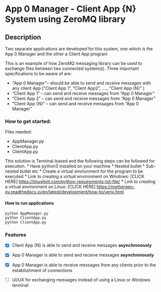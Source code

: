 # App 0 Manager - Client App {N} System using ZeroMQ library

## Description
Two separate applications are developed for this system, one which is the App 0 Manager and the other a Client App program

This is an example of how ZeroMQ messaging library can be used to exchange files between two connected system(s). Three important specifications to be aware of are:

* "App 0 Manager”– should be able to send and receive messages with any client App (“Client App 1”, “Client App2”, ...., “Client App {N}” )
* “Client App 1” – can send and receive messages from “App 0 Manager”
* “Client App 2” – can send and receive messages from “App 0 Manager”
* “Client App {N}” – can send and receive messages from “App 0 Manager”

### How to get started:
Files needed:
  * AppManager.py
  * ClientApp.py
  * ClientApp.py

  This solution is Terminal-based and the following steps can be followed for execution.
    * Have python3 installed on your machine
              * Nested bullet
                  * Sub-nested bullet etc
    * Create a virtual environment for the program to be executed
      * Link to creating a virtual environment on Windows: [CLICK HERE] <https://linuxhint.com/python-requirements-txt-file/>
      * Link to creating a virtual environment on Linux: [CLICK HERE] <https://mothergeo-py.readthedocs.io/en/latest/development/how-to/venv.html>
              


#### How to run applications
```python 
python AppManager.py 
python ClientApp.py
python ClientApp.py
```


### Features
- [x] Client App {N} is able to send and receive messages **asynchronously**
- [x] App 0 Manager is able to send and receive messages __asynchronously__
- [x] App 0 Manager is able to receive messages from any clients prior to the establiishment of connections
- [ ] UI/UX for exchanging messages instead of using a Linux or Windows terminal


